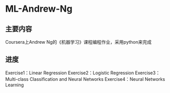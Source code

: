 # ML-Andrew-Ng
##  主要内容

Coursera上Andrew Ng的《机器学习》课程编程作业，采用python来完成

## 进度

Exercise1：Linear Regression
Exercise2：Logistic Regression
Exercise3：Multi-class Classification and Neural Networks
Exercise4：Neural Networks Learning